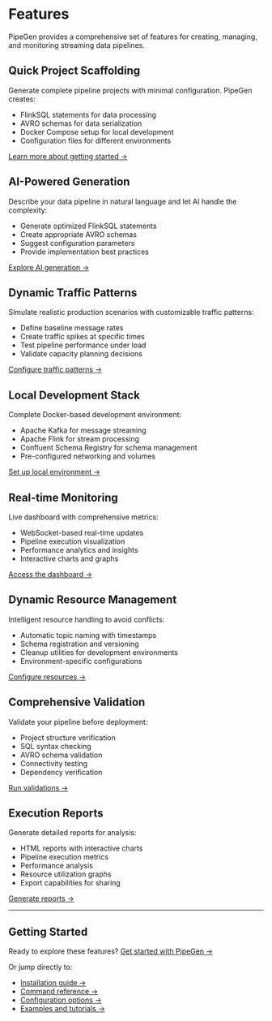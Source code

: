 # Features

PipeGen provides a comprehensive set of features for creating, managing, and monitoring streaming data pipelines.

## <i class="fas fa-rocket"></i> Quick Project Scaffolding

Generate complete pipeline projects with minimal configuration. PipeGen creates:
- FlinkSQL statements for data processing
- AVRO schemas for data serialization
- Docker Compose setup for local development
- Configuration files for different environments

[Learn more about getting started →](/getting-started)

## <i class="fas fa-brain"></i> AI-Powered Generation

Describe your data pipeline in natural language and let AI handle the complexity:
- Generate optimized FlinkSQL statements
- Create appropriate AVRO schemas
- Suggest configuration parameters
- Provide implementation best practices

[Explore AI generation →](/ai-generation)

## <i class="fas fa-chart-line"></i> Dynamic Traffic Patterns

Simulate realistic production scenarios with customizable traffic patterns:
- Define baseline message rates
- Create traffic spikes at specific times
- Test pipeline performance under load
- Validate capacity planning decisions

[Configure traffic patterns →](/traffic-patterns)

## <i class="fas fa-laptop-code"></i> Local Development Stack

Complete Docker-based development environment:
- Apache Kafka for message streaming
- Apache Flink for stream processing
- Confluent Schema Registry for schema management
- Pre-configured networking and volumes

[Set up local environment →](/getting-started#local-setup)

## <i class="fas fa-chart-bar"></i> Real-time Monitoring

Live dashboard with comprehensive metrics:
- WebSocket-based real-time updates
- Pipeline execution visualization
- Performance analytics and insights
- Interactive charts and graphs

[Access the dashboard →](/dashboard)

## <i class="fas fa-cogs"></i> Dynamic Resource Management

Intelligent resource handling to avoid conflicts:
- Automatic topic naming with timestamps
- Schema registration and versioning
- Cleanup utilities for development environments
- Environment-specific configurations

[Configure resources →](/configuration)

## <i class="fas fa-check-circle"></i> Comprehensive Validation

Validate your pipeline before deployment:
- Project structure verification
- SQL syntax checking
- AVRO schema validation
- Connectivity testing
- Dependency verification

[Run validations →](/commands/validate)

## <i class="fas fa-file-alt"></i> Execution Reports

Generate detailed reports for analysis:
- HTML reports with interactive charts
- Pipeline execution metrics
- Performance analysis
- Resource utilization graphs
- Export capabilities for sharing

[Generate reports →](/dashboard#reports)

---

## Getting Started

Ready to explore these features? [Get started with PipeGen →](/getting-started)

Or jump directly to:
- [Installation guide →](/installation)
- [Command reference →](/commands)
- [Configuration options →](/configuration)
- [Examples and tutorials →](/examples)
